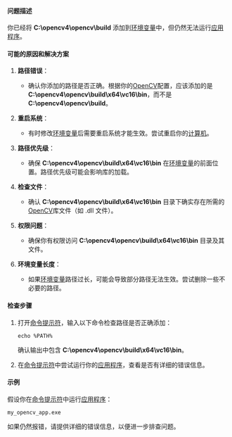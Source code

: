 

#### 问题描述

你已经将 **C:\opencv4\opencv\build** 添加到[环境变量](https://zh.wikipedia.org/wiki/环境变量)中，但仍然无法运行[应用程序](https://zh.wikipedia.org/wiki/应用程序)。

#### 可能的原因和解决方案

1. **路径错误**：
   - 确认你添加的路径是否正确。根据你的[OpenCV](https://zh.wikipedia.org/wiki/OpenCV)配置，应该添加的是 **C:\opencv4\opencv\build\x64\vc16\bin**，而不是 **C:\opencv4\opencv\build**。

2. **重启系统**：
   - 有时修改[环境变量](https://zh.wikipedia.org/wiki/环境变量)后需要重启系统才能生效。尝试重启你的[计算机](https://zh.wikipedia.org/wiki/计算机)。

3. **路径优先级**：
   - 确保 **C:\opencv4\opencv\build\x64\vc16\bin** 在[环境变量](https://zh.wikipedia.org/wiki/环境变量)的前面位置。路径优先级可能会影响库的加载。

4. **检查文件**：
   - 确认 **C:\opencv4\opencv\build\x64\vc16\bin** 目录下确实存在所需的[OpenCV](https://zh.wikipedia.org/wiki/OpenCV)库文件（如 .dll 文件）。

5. **权限问题**：
   - 确保你有权限访问 **C:\opencv4\opencv\build\x64\vc16\bin** 目录及其文件。

6. **环境变量长度**：
   - 如果[环境变量](https://zh.wikipedia.org/wiki/环境变量)路径过长，可能会导致部分路径无法生效。尝试删除一些不必要的路径。

#### 检查步骤

1. 打开[命令提示符](https://zh.wikipedia.org/wiki/命令提示符)，输入以下命令检查路径是否正确添加：
   ```shell
   echo %PATH%
   ```
   确认输出中包含 **C:\opencv4\opencv\build\x64\vc16\bin**。

2. 在[命令提示符](https://zh.wikipedia.org/wiki/命令提示符)中尝试运行你的[应用程序](https://zh.wikipedia.org/wiki/应用程序)，查看是否有详细的错误信息。

#### 示例

假设你在[命令提示符](https://zh.wikipedia.org/wiki/命令提示符)中运行[应用程序](https://zh.wikipedia.org/wiki/应用程序)：
```shell
my_opencv_app.exe
```
如果仍然报错，请提供详细的错误信息，以便进一步排查问题。

